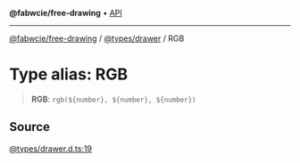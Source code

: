 **@fabwcie/free-drawing** • [API](../../../README.md)

***

[@fabwcie/free-drawing](../../../README.md) / [@types/drawer](../README.md) / RGB

# Type alias: RGB

> **RGB**: ```rgb(${number}, ${number}, ${number})```

## Source

[@types/drawer.d.ts:19](https://github.com/fabienwnklr/free-drawing/blob/master/src/@types/drawer.d.ts#L19)
